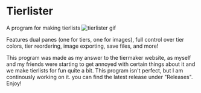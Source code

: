 # Tierlister
A program for making tierlists
![tierlister gif](https://user-images.githubusercontent.com/55731548/197659535-02e0c0c4-d958-4707-9e69-95d2d791b413.gif)

Features dual panes (one for tiers, one for images), full control over tier colors, tier reordering, image exporting, save files, and more!

This program was made as my answer to the tiermaker website, as myself and my friends were starting to get annoyed with certain things about it and we make tierlists for fun quite a bit. This program isn't perfect, but I am continously working on it. you can find the latest release under "Releases". Enjoy!
